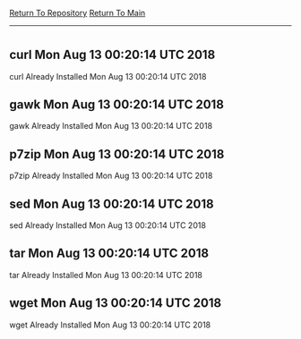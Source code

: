 [Return To Repository](https://github.com/deathbybandaid/piholeparser/)
[Return To Main](https://github.com/deathbybandaid/piholeparser/blob/master/RecentRunLogs/Mainlog.md)
____________________________________
# 
## curl Mon Aug 13 00:20:14 UTC 2018
curl Already Installed Mon Aug 13 00:20:14 UTC 2018
## gawk Mon Aug 13 00:20:14 UTC 2018
gawk Already Installed Mon Aug 13 00:20:14 UTC 2018
## p7zip Mon Aug 13 00:20:14 UTC 2018
p7zip Already Installed Mon Aug 13 00:20:14 UTC 2018
## sed Mon Aug 13 00:20:14 UTC 2018
sed Already Installed Mon Aug 13 00:20:14 UTC 2018
## tar Mon Aug 13 00:20:14 UTC 2018
tar Already Installed Mon Aug 13 00:20:14 UTC 2018
## wget Mon Aug 13 00:20:14 UTC 2018
wget Already Installed Mon Aug 13 00:20:14 UTC 2018
